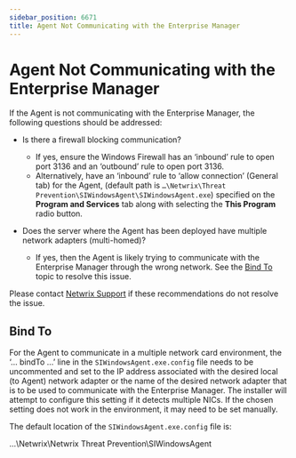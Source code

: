 ```yaml
---
sidebar_position: 6671
title: Agent Not Communicating with the Enterprise Manager
---
```


# Agent Not Communicating with the Enterprise Manager

If the Agent is not communicating with the Enterprise Manager, the following questions should be addressed:

* Is there a firewall blocking communication?

  * If yes, ensure the Windows Firewall has an ‘inbound’ rule to open port 3136 and an ‘outbound’ rule to open port 3136.
  * Alternatively, have an ‘inbound’ rule to ‘allow connection’ (General tab) for the Agent, (default path is `…\Netwrix\Threat Prevention\SIWindowsAgent\SIWindowsAgent.exe`) specified on the **Program and Services** tab along with selecting the **This Program** radio button.
* Does the server where the Agent has been deployed have multiple network adapters (multi-homed)?

  * If yes, then the Agent is likely trying to communicate with the Enterprise Manager through the wrong network. See the [Bind To](#_Bind_To "Bind To") topic to resolve this issue.

Please contact [Netwrix Support](https://www.netwrix.com/support.html "Netwrix Support") if these recommendations do not resolve the issue.

## Bind To

For the Agent to communicate in a multiple network card environment, the ‘… bindTo …’ line in the `SIWindowsAgent.exe.config` file needs to be uncommented and set to the IP address associated with the desired local (to Agent) network adapter or the name of the desired network adapter that is to be used to communicate with the Enterprise Manager. The installer will attempt to configure this setting if it detects multiple NICs. If the chosen setting does not work in the environment, it may need to be set manually.

The default location of the `SIWindowsAgent.exe.config` file is:

…\Netwrix\Netwrix Threat Prevention\SIWindowsAgent